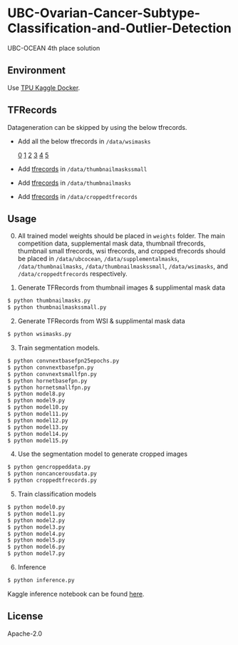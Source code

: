 # UBC-Ovarian-Cancer-Subtype-Classification-and-Outlier-Detection
UBC-OCEAN 4th place solution

## Environment
Use [TPU Kaggle Docker](https://gcr.io/kaggle-gpu-images/python-tpuvm@sha256:ac32fbff8fdb4b3208a99ed054416c5c31500e0ba60838044cc368869b9524a8).

## TFRecords
Datageneration can be skipped by using the below tfrecords.

- Add all the below tfrecords in `/data/wsimasks`
  
  [0](https://www.kaggle.com/datasets/mmelahi/ubc-ocean-wsi-masks-tfrecords-512-0-0)
  [1](https://www.kaggle.com/datasets/mmelahi/ubc-ocean-wsi-masks-tfrecords-512-1-0)
  [2](https://www.kaggle.com/datasets/mmelahi/ubc-ocean-wsi-masks-tfrecords-512-2-0)
  [3](https://www.kaggle.com/datasets/mmelahi/ubc-ocean-wsi-masks-tfrecords-512-2-1)
  [4](https://www.kaggle.com/datasets/mmelahi/ubc-ocean-wsi-masks-tfrecords-512-3-0)
  [5](https://www.kaggle.com/datasets/mmelahi/ubc-ocean-wsi-masks-tfrecords-512-4-0)

- Add [tfrecords](https://www.kaggle.com/datasets/mmelahi/ubc-ocean-thumbnails-masks-tfrecords-512) in `/data/thumbnailmaskssmall`
- Add [tfrecords](https://www.kaggle.com/code/mmelahi/ubc-ocean-thumbnails-masks-tfrecords-1) in `/data/thumbnailmasks`
- Add [tfrecords](https://www.kaggle.com/datasets/mmelahi/ubc-ocean-tfrecords-768-2) in `/data/croppedtfrecords`
  

## Usage
0. All trained model weights should be placed in `weights` folder. The main competition data, supplemental mask data, thumbnail tfrecords, thumbnail small tfrecords, wsi tfrecords, and cropped tfrecords should be placed in `/data/ubcocean`, `/data/supplementalmasks`, `/data/thumbnailmasks`, `/data/thumbnailmaskssmall`, `/data/wsimasks`, and `/data/croppedtfrecords` respectively.
   
2. Generate TFRecords from thumbnail images & supplimental mask data
```bash
$ python thumbnailmasks.py
$ python thumbnailmaskssmall.py
```
2. Generate TFRecords from WSI & supplimental mask data
```bash
$ python wsimasks.py
```
3. Train segmentation models.
```bash
$ python convnextbasefpn25epochs.py
$ python convnextbasefpn.py
$ python convnextsmallfpn.py
$ python hornetbasefpn.py
$ python hornetsmallfpn.py
$ python model8.py
$ python model9.py
$ python model10.py
$ python model11.py
$ python model12.py
$ python model13.py
$ python model14.py
$ python model15.py
```

4. Use the segmentation model to generate cropped images
```bash
$ python gencroppeddata.py
$ python noncancerousdata.py
$ python croppedtfrecords.py
```
5. Train classification models
```bash
$ python model0.py
$ python model1.py
$ python model2.py
$ python model3.py
$ python model4.py
$ python model5.py
$ python model6.py
$ python model7.py
```
6. Inference
```bash
$ python inference.py
```
Kaggle inference notebook can be found [here](https://www.kaggle.com/code/mmelahi/ubc-ocean-final-inference).

## License
Apache-2.0
